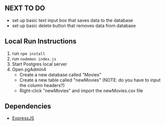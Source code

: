 ## NEXT TO DO
- set up basic text input box that saves data to the database
- set up basic delete button that removes data from database

## Local Run Instructions
1. run ```npm install```
2. run ```nodemon index.js```
3. Start Postgres local server
4. Open pgAdmin4
    - Create a new database called "Movies"
    - Create a new table called "newMovies" (NOTE: do you have to input the column headers?)
    - Right-click "newMovies" and import the newMovies.csv file

## Dependencies
- [ExpressJS](https://expressjs.com/en/starter/installing.html)